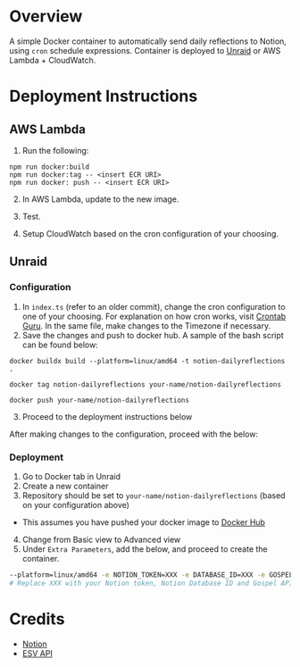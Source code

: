 # Overview

A simple Docker container to automatically send daily reflections to Notion, using `cron` schedule expressions. Container is deployed to [Unraid](https://www.unraid.net) or AWS Lambda + CloudWatch.

# Deployment Instructions

## AWS Lambda

1. Run the following:

```
npm run docker:build
npm run docker:tag -- <insert ECR URI>
npm run docker: push -- <insert ECR URI>
```

2. In AWS Lambda, update to the new image.

3. Test.

4. Setup CloudWatch based on the cron configuration of your choosing.

## Unraid

### Configuration

1. In `index.ts` (refer to an older commit), change the cron configuration to one of your choosing. For explanation on how cron works, visit [Crontab Guru](https://crontab.guru). In the same file, make changes to the Timezone if necessary.
2. Save the changes and push to docker hub. A sample of the bash script can be found below:

```
docker buildx build --platform=linux/amd64 -t notion-dailyreflections .

docker tag notion-dailyreflections your-name/notion-dailyreflections

docker push your-name/notion-dailyreflections
```

3. Proceed to the deployment instructions below

After making changes to the configuration, proceed with the below:

### Deployment

1. Go to Docker tab in Unraid
2. Create a new container
3. Repository should be set to `your-name/notion-dailyreflections` (based on your configuration above)

- This assumes you have pushed your docker image to [Docker Hub](https://hub.docker.com)

4. Change from Basic view to Advanced view
5. Under `Extra Parameters`, add the below, and proceed to create the container.

```bash
--platform=linux/amd64 -e NOTION_TOKEN=XXX -e DATABASE_ID=XXX -e GOSPEL_API=XXX
# Replace XXX with your Notion token, Notion Database ID and Gospel API from https://api.esv.org
```

# Credits

- [Notion](https://www.notion.so)
- [ESV API](https://api.esv.org)
